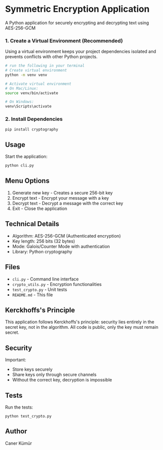 # Symmetric Encryption Application
A Python application for securely encrypting and decrypting text using AES-256-GCM

### 1. Create a Virtual Environment (Recommended)

Using a virtual environment keeps your project dependencies isolated and prevents conflicts with other Python projects.


```bash
# run the following in your terminal
# Create virtual environment
python -m venv venv

# Activate virtual environment
# On Mac/Linux:
source venv/bin/activate

# On Windows:
venv\Scripts\activate
```

### 2. Install Dependencies

```bash
pip install cryptography
```

## Usage

Start the application:

```bash
python cli.py
```

## Menu Options
1. Generate new key - Creates a secure 256-bit key
2. Encrypt text - Encrypt your message with a key
3. Decrypt text - Decrypt a message with the correct key
4. Exit - Close the application

## Technical Details
* Algorithm: AES-256-GCM (Authenticated encryption)
* Key length: 256 bits (32 bytes)
* Mode: Galois/Counter Mode with authentication
* Library: Python cryptography

## Files
* `cli.py` - Command line interface
* `crypto_utils.py` - Encryption functionalities
* `test_crypto.py` - Unit tests
* `README.md` - This file

## Kerckhoffs's Principle
This application follows Kerckhoffs's principle: security lies entirely in the secret key, not in the algorithm. All code is public, only the key must remain secret.

## Security
Important:
* Store keys securely
* Share keys only through secure channels
* Without the correct key, decryption is impossible

## Tests
Run the tests:
```
python test_crypto.py
```

## Author
Caner Kümür
